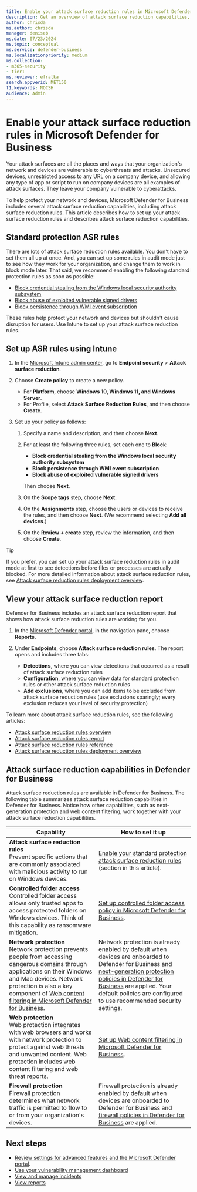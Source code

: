 ```yaml
---
title: Enable your attack surface reduction rules in Microsoft Defender for Business
description: Get an overview of attack surface reduction capabilities, including attack surface reduction rules, in Microsoft Defender for Business
author: chrisda
ms.author: chrisda
manager: deniseb
ms.date: 07/23/2024
ms.topic: conceptual
ms.service: defender-business
ms.localizationpriority: medium
ms.collection:
- m365-security
- tier1
ms.reviewer: efratka
search.appverid: MET150
f1.keywords: NOCSH
audience: Admin
---
```


# Enable your attack surface reduction rules in Microsoft Defender for Business

Your attack surfaces are all the places and ways that your organization's network and devices are vulnerable to cyberthreats and attacks. Unsecured devices, unrestricted access to any URL on a company device, and allowing any type of app or script to run on company devices are all examples of attack surfaces. They leave your company vulnerable to cyberattacks.

To help protect your network and devices, Microsoft Defender for Business includes several attack surface reduction capabilities, including attack surface reduction rules. This article describes how to set up your attack surface reduction rules and describes attack surface reduction capabilities.

## Standard protection ASR rules

There are lots of attack surface reduction rules available. You don't have to set them all up at once. And, you can set up some rules in audit mode just to see how they work for your organization, and change them to work in block mode later. That said, we recommend enabling the following standard protection rules as soon as possible:

- [Block credential stealing from the Windows local security authority subsystem](/defender-endpoint/attack-surface-reduction-rules-reference#block-credential-stealing-from-the-windows-local-security-authority-subsystem)
- [Block abuse of exploited vulnerable signed drivers](/defender-endpoint/attack-surface-reduction-rules-reference#block-abuse-of-exploited-vulnerable-signed-drivers)
- [Block persistence through WMI event subscription](/defender-endpoint/attack-surface-reduction-rules-reference#block-persistence-through-wmi-event-subscription)

These rules help protect your network and devices but shouldn't cause disruption for users. Use Intune to set up your attack surface reduction rules.

## Set up ASR rules using Intune

1. In the [Microsoft Intune admin center](https://intune.microsoft.com/), go to **Endpoint security** > **Attack surface reduction**.

2. Choose **Create policy** to create a new policy.

   - For **Platform**, choose **Windows 10, Windows 11, and Windows Server**.
   - For Profile, select **Attack Surface Reduction Rules**, and then choose **Create**.

3. Set up your policy as follows:

   1. Specify a name and description, and then choose **Next**.

   2. For at least the following three rules, set each one to **Block**:

      - **Block credential stealing from the Windows local security authority subsystem**
      - **Block persistence through WMI event subscription**
      - **Block abuse of exploited vulnerable signed drivers**

      Then choose **Next**.

   3. On the **Scope tags** step, choose **Next**.

   4. On the **Assignments** step, choose the users or devices to receive the rules, and then choose **Next**. (We recommend selecting **Add all devices**.)

   5. On the **Review + create** step, review the information, and then choose **Create**.

> [!TIP]
> If you prefer, you can set up your attack surface reduction rules in audit mode at first to see detections before files or processes are actually blocked. For more detailed information about attack surface reduction rules, see [Attack surface reduction rules deployment overview](/defender-endpoint/attack-surface-reduction-rules-deployment).

## View your attack surface reduction report

Defender for Business includes an attack surface reduction report that shows how attack surface reduction rules are working for you.

1. In the [Microsoft Defender portal](https://security.microsoft.com), in the navigation pane, choose **Reports**.

2. Under **Endpoints**, choose **Attack surface reduction rules**. The report opens and includes three tabs:

   - **Detections**, where you can view detections that occurred as a result of attack surface reduction rules
   - **Configuration**, where you can view data for standard protection rules or other attack surface reduction rules
   - **Add exclusions**, where you can add items to be excluded from attack surface reduction rules (use exclusions sparingly; every exclusion reduces your level of security protection)

To learn more about attack surface reduction rules, see the following articles:

- [Attack surface reduction rules overview](/defender-endpoint/attack-surface-reduction)
- [Attack surface reduction rules report](/defender-endpoint/attack-surface-reduction-rules-report)
- [Attack surface reduction rules reference](/defender-endpoint/attack-surface-reduction-rules-reference)
- [Attack surface reduction rules deployment overview](/defender-endpoint/attack-surface-reduction-rules-deployment)

## Attack surface reduction capabilities in Defender for Business

Attack surface reduction rules are available in Defender for Business. The following table summarizes attack surface reduction capabilities in Defender for Business. Notice how other capabilities, such as next-generation protection and web content filtering, work together with your attack surface reduction capabilities.

|Capability|How to set it up|
|---|---|
|**Attack surface reduction rules** <br/> Prevent specific actions that are commonly associated with malicious activity to run on Windows devices.|[Enable your standard protection attack surface reduction rules](#standard-protection-asr-rules) (section in this article).|
|**Controlled folder access** <br/>Controlled folder access allows only trusted apps to access protected folders on Windows devices. Think of this capability as ransomware mitigation.|[Set up controlled folder access policy in Microsoft Defender for Business](mdb-controlled-folder-access.md).|
|**Network protection** <br/>Network protection prevents people from accessing dangerous domains through applications on their Windows and Mac devices. Network protection is also a key component of [Web content filtering in Microsoft Defender for Business](mdb-web-content-filtering.md).|Network protection is already enabled by default when devices are onboarded to Defender for Business and [next-generation protection policies in Defender for Business](mdb-next-generation-protection.md) are applied. Your default policies are configured to use recommended security settings.|
|**Web protection** <br/>Web protection integrates with web browsers and works with network protection to protect against web threats and unwanted content. Web protection includes web content filtering and web threat reports.|[Set up Web content filtering in Microsoft Defender for Business](mdb-web-content-filtering.md).|
|**Firewall protection** <br/>Firewall protection determines what network traffic is permitted to flow to or from your organization's devices.|Firewall protection is already enabled by default when devices are onboarded to Defender for Business and [firewall policies in Defender for Business](mdb-firewall.md) are applied.|

## Next steps

- [Review settings for advanced features and the Microsoft Defender portal](mdb-portal-advanced-feature-settings.md).
- [Use your vulnerability management dashboard](mdb-view-tvm-dashboard.md)
- [View and manage incidents](mdb-view-manage-incidents.md)
- [View reports](mdb-reports.md)
